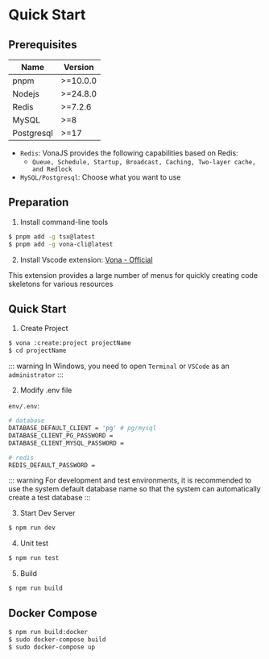 # Quick Start

## Prerequisites

|Name|Version|
|--|--|
|pnpm| >=10.0.0 |
|Nodejs| >=24.8.0 |
|Redis|>=7.2.6|
|MySQL|>=8|
|Postgresql|>=17|

* `Redis`: VonaJS provides the following capabilities based on Redis:
  - `Queue, Schedule, Startup, Broadcast, Caching, Two-layer cache, and Redlock`
* `MySQL/Postgresql`: Choose what you want to use

## Preparation

1. Install command-line tools

``` bash
$ pnpm add -g tsx@latest
$ pnpm add -g vona-cli@latest
```

2. Install Vscode extension: [Vona - Official](https://marketplace.visualstudio.com/items?itemName=cabloy.vona-vscode)

This extension provides a large number of menus for quickly creating code skeletons for various resources

## Quick Start

1. Create Project

``` bash
$ vona :create:project projectName
$ cd projectName
```

::: warning
In Windows, you need to open `Terminal` or `VSCode` as an `administrator`
:::

2. Modify .env file

`env/.env`:

``` bash
# database
DATABASE_DEFAULT_CLIENT = 'pg' # pg/mysql
DATABASE_CLIENT_PG_PASSWORD =
DATABASE_CLIENT_MYSQL_PASSWORD =

# redis
REDIS_DEFAULT_PASSWORD =
```

::: warning
For development and test environments, it is recommended to use the system default database name so that the system can automatically create a test database
:::

3. Start Dev Server

``` bash
$ npm run dev
```

4. Unit test

``` bash
$ npm run test
```

5. Build

``` bash
$ npm run build
```

## Docker Compose

``` bash
$ npm run build:docker
$ sudo docker-compose build
$ sudo docker-compose up
```
